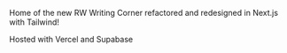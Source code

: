 Home of the new RW Writing Corner refactored and redesigned in Next.js with Tailwind!

Hosted with Vercel and Supabase
